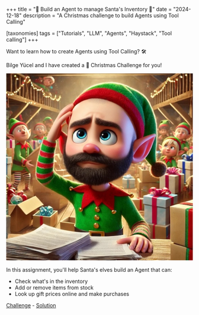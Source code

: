 +++
title = "🎄 Build an Agent to manage Santa's Inventory 🎅"
date = "2024-12-18"
description = "A Christmas challenge to build Agents using Tool Calling"

[taxonomies]
tags = ["Tutorials", "LLM", "Agents", "Haystack", "Tool calling"]
+++

Want to learn how to create Agents using Tool Calling? 🛠️

Bilge Yücel and I have created a 🎄 Christmas Challenge for you!

![Elf](elf.jpeg)

In this assignment, you'll help Santa's elves build an Agent that can:
- Check what's in the inventory
- Add or remove items from stock
- Look up gift prices online and make purchases

[Challenge](https://haystack.deepset.ai/advent-of-haystack/day-8#challenge) - [Solution](https://colab.research.google.com/drive/10llkWo2vPnRYJWUp6lvqmZgwfvXJ0E07?usp=sharing)





